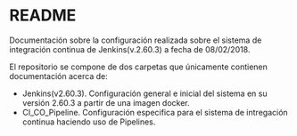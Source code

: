 # README #

Documentación sobre la configuración realizada sobre el sistema de integración continua de Jenkins(v.2.60.3) a fecha de 08/02/2018.

El repositorio se compone de dos carpetas que únicamente contienen documentación acerca de: 

- Jenkins(v2.60.3). Configuración general e inicial del sistema en su versión 2.60.3 a partir de una imagen docker. 
- CI_CO_Pipeline. Configuración especifica para el sistema de intregación continua haciendo uso de Pipelines.